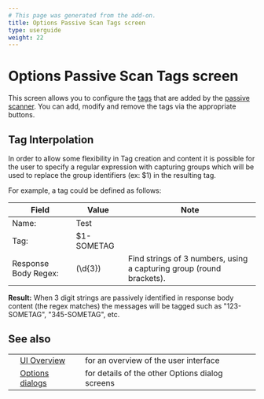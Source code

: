 ```yaml
---
# This page was generated from the add-on.
title: Options Passive Scan Tags screen
type: userguide
weight: 22
---
```


# Options Passive Scan Tags screen


This screen allows you to configure the [tags](/docs/desktop/start/features/tags/) 
that are added by the [passive scanner](/docs/desktop/start/features/pscan/).
You can add, modify and remove the tags via the appropriate buttons.

## Tag Interpolation

In order to allow some flexibility in Tag creation and content it is possible for the user to specify a regular expression with capturing groups which will be used to replace the group identifiers (ex: $1) in the resulting tag.


For example, a tag could be defined as follows:

|        Field         |   Value    |                                 Note                                 |
|----------------------|------------|----------------------------------------------------------------------|
| Name:                | Test       |                                                                      |
| Tag:                 | $1-SOMETAG |                                                                      |
| Response Body Regex: | (\\d{3})   | Find strings of 3 numbers, using a capturing group (round brackets). |

**Result:** When 3 digit strings are passively identified in response body content (the regex matches) the messages will be tagged such as "123-SOMETAG", "345-SOMETAG", etc.

## See also

|   |                                                      |                                                 |
|---|------------------------------------------------------|-------------------------------------------------|
|   | [UI Overview](/docs/desktop/ui/)                     | for an overview of the user interface           |
|   | [Options dialogs](/docs/desktop/ui/dialogs/options/) | for details of the other Options dialog screens |
